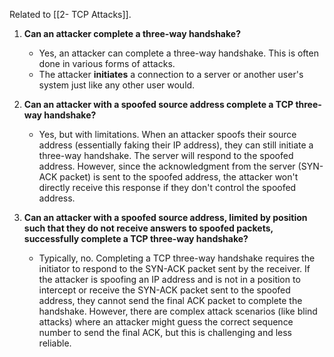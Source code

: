 Related to [[2- TCP Attacks]].

1. **Can an attacker complete a three-way handshake?**
    - Yes, an attacker can complete a three-way handshake. This is often done in various forms of attacks.
    - The attacker **initiates** a connection to a server or another user's system just like any other user would.

2. **Can an attacker with a spoofed source address complete a TCP three-way handshake?**
    - Yes, but with limitations. When an attacker spoofs their source address (essentially faking their IP address), they can still initiate a three-way handshake. The server will respond to the spoofed address. However, since the acknowledgment from the server (SYN-ACK packet) is sent to the spoofed address, the attacker won't directly receive this response if they don't control the spoofed address.

3. **Can an attacker with a spoofed source address, limited by position such that they do not receive answers to spoofed packets, successfully complete a TCP three-way handshake?**
    - Typically, no. Completing a TCP three-way handshake requires the initiator to respond to the SYN-ACK packet sent by the receiver. If the attacker is spoofing an IP address and is not in a position to intercept or receive the SYN-ACK packet sent to the spoofed address, they cannot send the final ACK packet to complete the handshake. However, there are complex attack scenarios (like blind attacks) where an attacker might guess the correct sequence number to send the final ACK, but this is challenging and less reliable.